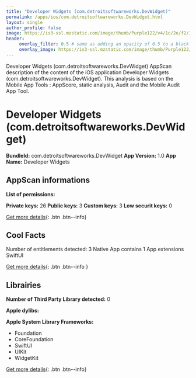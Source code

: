 ```yaml
---
title: "Developer Widgets (com.detroitsoftwareworks.DevWidget)"
permalink: /apps/ios/com.detroitsoftwareworks.DevWidget.html
layout: single
author_profile: false
image: https://is3-ssl.mzstatic.com/image/thumb/Purple122/v4/1c/2e/f2/1c2ef2ef-7721-1232-f5b8-7cc9f26fab55/AppIcon-1x_U007emarketing-0-7-0-85-220.png/512x512bb.jpg
header: 
     overlay_filter: 0.5 # same as adding an opacity of 0.5 to a black background
     overlay_image: https://is3-ssl.mzstatic.com/image/thumb/Purple122/v4/1c/2e/f2/1c2ef2ef-7721-1232-f5b8-7cc9f26fab55/AppIcon-1x_U007emarketing-0-7-0-85-220.png/512x512bb.jpg
---
```

Developer Widgets (com.detroitsoftwareworks.DevWidget) AppScan description of the content of the iOS application Developer Widgets (com.detroitsoftwareworks.DevWidget). This analysis is based on the Mobile App Tools : AppScore, static analysis, Audit and the Mobile Audit App Tool.

# Developer Widgets (com.detroitsoftwareworks.DevWidget)

**BundleId:** com.detroitsoftwareworks.DevWidget
**App Version:** 1.0
**App Name:** Developer Widgets


## AppScan informations 

**List of permissions:** 
  
  
**Private keys:** 26
**Public keys:** 3
**Custom keys:** 3
**Low securit keys:** 0
  
[Get more details](/pricing.html){: .btn .btn--info}

## Cool Facts

Number of entitlements detected: 3
Native App
contains 1 App extensions
SwiftUI
  
[Get more details](/pricing.html){: .btn .btn--info }

## Librairies 
**Number of Third Party Library detected:** 0


**Apple dylibs:**


**Apple System Library Frameworks:**
- Foundation
- CoreFoundation
- SwiftUI
- UIKit
- WidgetKit


  
[Get more details](/pricing.html){: .btn .btn--info}


